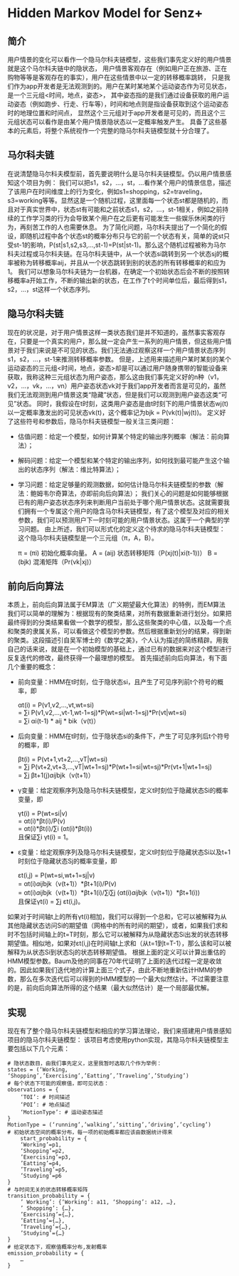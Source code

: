 Hidden Markov Model for Senz+
===

简介
---
用户情景的变化可以看作一个隐马尔科夫链模型，这些我们事先定义好的用户情景就是这个马尔科夫链中的隐状态，
用户情景客观存在（例如用户正在旅游、正在购物等等是客观存在的事实），用户在这些情景中以一定的转移概率跳转，
只是我们作为app开发者是无法观测到的。用户在某时某地某个运动姿态作为可见状态，是一个三元组<时间，地点，姿态>，
其中姿态指的是我们通过设备获取的用户运动姿态（例如跑步、行走、行车等），时间和地点则是指设备获取到这个运动姿态时的地理位置和时间点，
显然这个三元组对于app开发者是可见的，而且这个三元组状态可以看作是由某个用户情景隐状态以一定概率触发产生。
具备了这些基本的元素后，将整个系统视作一个完整的隐马尔科夫链模型就十分合理了。

马尔科夫链
---
在说清楚隐马尔科夫模型前，首先要说明什么是马尔科夫链模型。仍以用户情景感知这个项目为例：
我们可以把s1，s2，…，st，…看作某个用户的情景信息，描述了该用户在时间维度上的行为变化，例如s1=shopping，s2=traveling，s3=working等等。显然这是一个随机过程，这里面每一个状态st都是随机的，而且对于真实世界中，状态st有可能和之前状态s1，s2，…，st-1相关，例如之前持续的工作学习类的行为会导致某个用户在之后更有可能发生一些娱乐休闲类的行为，再刻苦工作的人也需要休息。
为了简化问题，马尔科夫提出了一个简化的假设，即随机过程中各个状态st的概率分布只与它的前一个状态有关，简单的说st只受st-1的影响，P(st|s1,s2,s3,…,st-1)=P(st|st-1)。那么这个随机过程被称为马尔科夫过程或马尔科夫链。在马尔科夫链中，从一个状态si跳转到另一个状态sj的概率被称为转移概率aij，并且从一个状态跳转到别的状态的所有转移概率的和应为1。
我们可以想象马尔科夫链为一台机器，在确定一个初始状态后会不断的按照转移概率a开始工作，不断的输出新的状态，在工作了t个时间单位后，最后得到s1，s2，…，st这样一个状态序列。

隐马尔科夫链
---
现在的状况是，对于用户情景这样一类状态我们是并不知道的，虽然事实客观存在，只要是一个真实的用户，那么就一定会产生一系列的用户情景，但这些用户情景对于我们来说是不可见的状态。我们无法通过观察这样一个用户情景状态序列s1，s2，…，st-1来推测转移概率参数。
但是，上述用来描述用户某时某刻的某个运动姿态的三元组<时间，地点，姿态>却是可以通过用户随身携带的智能设备来获取，我称这种三元组状态为用户姿态，那么这由我们事先定义好的n种（v1，v2，…，vk，…，vn）用户姿态状态vk对于我们app开发者而言是可见的，虽然我们无法观测到用户情景这类“隐藏”状态，但是我们可以观测到用户姿态这类“可见”状态。
同时，我假设在t时刻，这类用户姿态是由t时刻下的用户情景状态wj(t)以一定概率激发出的可见状态vk(t)，这个概率记为bjk = P(vk(t)|wj(t))。
定义好了这些符号和参数后，隐马尔科夫链模型一般关注三类问题：
- 估值问题：给定一个模型，如何计算某个特定的输出序列概率（解法：前向算法）；
- 解码问题：给定一个模型和某个特定的输出序列，如何找到最可能产生这个输出的状态序列（解法：维比特算法）；
- 学习问题：给定足够量的观测数据，如何估计隐马尔科夫链模型的参数（解法：鲍姆韦尔奇算法，亦即前向后向算法）；
我们关心的问题是如何能够根据已有的用户姿态状态序列来判断用户当前处于哪个用户情景状态。这就需要我们拥有一个专属这个用户的隐含马尔科夫链模型，有了这个模型及对应的相关参数，我们可以预测用户下一时刻可能的用户情景状态。这属于一个典型的学习问题。
由上所述，我们可以形式化的定义这个待求的隐马尔科夫链模型：
这个隐马尔科夫链模型是一个三元组（π，A，B）。

    π = (πi) 初始化概率向量。
    A = (aij) 状态转移矩阵（P(xj(t)|xi(t-1))）
    B = (bjk) 混淆矩阵（Pr(vk|xj)）

前向后向算法
---
本质上，前向后向算法属于EM算法（广义期望最大化算法）的特例，而EM算法我们可以简单的理解为：根据现有的聚类结果，对所有数据重新进行划分。如果把最终得到的分类结果看做一个数学的模型，那么这些聚类的中心值，以及每一个点和聚类的隶属关系，可以看做这个模型的参数。然后根据重新划分的结果，得到新的聚类。这段描述引自吴军博士的《数学之美》，个人认为描述的简练精辟。用我自己的话来说，就是在一个初始模型的基础上，通过已有的数据来对这个模型进行反复迭代的修改，最终获得一个最理想的模型。
首先描述前向后向算法，有下面几个重要的概念：
- 前向变量：HMM在t时刻，位于隐状态si，且产生了可见序列前t个符号的概率，即

    αt(i) = P(v1,v2,…,vt,wt=si)<br/>
          = ∑i P(v1,v2,…,vt-1,wt-1=sj)*P(wt=si|wt-1=sj)*Pr(vt|wt=si)<br/>
          = ∑i αi(t-1) * aij * bik（v(t)）<br/>

- 后向变量：HMM在t时刻，位于隐状态si的条件下，产生了可见序列后t个符号的概率，即

    βt(i) = P(vt+1,vt+2,…,vT|wt=si)<br/>
          = ∑j P(vt+2,vt+3,…,vT|wt+1=sj)*P(wt+1=si|wt=sj)*Pr(vt+1|wt+1=sj)<br/>
          = ∑j βt+1(j)*aij*bjk（v(t+1)）<br/>

- γ变量：给定观察序列及隐马尔科夫链模型，定义t时刻位于隐藏状态Si的概率变量，即

    γt(i) = P(wt=si|v)<br/>
          = αt(i)*βt(i)/P(v)<br/>
          = αt(i)*βt(i)/∑i (αt(i)*βt(i))<br/>
    且保证∑i γt(i) = 1。<br/>

- ε变量：给定观察序列及隐马尔科夫链模型，定义t时刻位于隐藏状态Si以及t+1时刻位于隐藏状态Sj的概率变量，即

    εt(i,j) = P(wt=si,wt+1=sj|v)<br/>
            = αt(i)*aij*bjk（v(t+1)）*βt+1(i)/P(v)<br/>
            = αt(i)*aij*bjk（v(t+1)）*βt+1(i)/∑i∑j (αt(i)*aij*bjk（v(t+1)）*βt+1(i))<br/>
    且保证γt(i) = ∑j εt(i,j)。<br/>

如果对于时间轴t上的所有γt(i)相加，我们可以得到一个总和，它可以被解释为从其他隐藏状态访问Si的期望值（网格中的所有时间的期望），或者，如果我们求和时不包括时间轴上的t=T时刻，那么它可以被解释为从隐藏状态Si出发的状态转移期望值。相似地，如果对εt(i,j)在时间轴t上求和（从t=1到t=T-1），那么该和可以被解释为从状态Si到状态Sj的状态转移期望值。
根据上面的定义可以计算出重估的HMM模型参数。Baum及他的同事在70年代证明了上面的迭代过程一定是收敛的。因此如果我们迭代地的计算上面三个式子，由此不断地重新估计HMM的参数，那么在多次迭代后可以得到的HMM模型的一个最大似然估计。不过需要注意的是，前向后向算法所得的这个结果（最大似然估计）是一个局部最优解。

实现
---
现在有了整个隐马尔科夫链模型和相应的学习算法理论，我们来搭建用户情景感知项目的隐马尔科夫链模型：
该项目考虑使用python实现，其隐马尔科夫链模型主要包括以下几个元素：

    # 隐状态数目，由我们事先定义，这里我暂时选取几个作为举例：
    states = (‘Working, ‘Shopping’,’Exercising’,’Eatting’,’Traveling’,’Studying’)
    # 每个状态下可能的观察值，即可见状态：
    observations = {
        ‘TOI’: # 时间描述
        ‘POI’: # 地点描述
        ‘MotionType’: # 运动姿态描述
    }
    MotionType = (‘running’,’walking’,’sitting’,’driving’,’cycling’)
    # 初始状态空间的概率分布，每一项的初始概率都应该由数据统计得来
        start_probability = {
        ‘Working’=p1,
        ‘Shopping’=p2,
        ’Exercising’=p3,
        ’Eatting’=p4,
        ’Traveling’=p5,
        ’Studying’=p6
    }
    # 与时间无关的状态转移概率矩阵
    transition_probability = {
        ’ Working’: {‘Working’: a11, ‘Shopping’: a12, …},
        ’ Shopping’: {…},
        ’Exercising’={…},
        ’Eatting’={…},
        ’Traveling’={…},
        ’Studying’={…}
    }
    # 给定状态下，观察值概率分布,发射概率
    emission_probability = {
        …
    }
